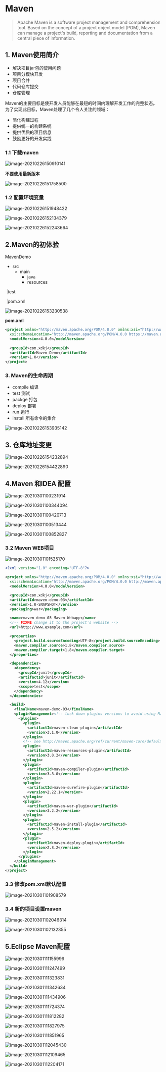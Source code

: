 # Maven

> Apache Maven is a software project management and comprehension tool. Based on the concept of a project object model (POM), Maven can manage a project's build, reporting and documentation from a central piece of information.

## 1. Maven使用简介

+ 解决项目jar包的使用问题
+ 项目分模块开发
+ 项目合并
+ 代码仓库提交
+ 仓库管理

Maven的主要目标是使开发人员能够在最短的时间内理解开发工作的完整状态。为了实现此目标，Maven处理了几个令人关注的领域：

- 简化构建过程
- 提供统一的构建系统
- 提供优质的项目信息
- 鼓励更好的开发实践

### 1.1 下载maven

![image-20210226150910141](_media/image-20210226150910141.png)

**不要使用最新版本**

![image-20210226151758500](_media/image-20210226151758500.png)

### 1.2 配置环境变量

![image-20210226151948422](_media/image-20210226151948422.png)

![image-20210226152134379](_media/image-20210226152134379.png)

![image-20210226152243664](_media/image-20210226152243664.png)

## 2.Maven的初体验

MavenDemo

+ src
  + main
    + java
    + resources

​	|test

​	|pom.xml



![image-20210226153230538](_media/image-20210226153230538.png)

**pom.xml**

```xml
<project xmlns="http://maven.apache.org/POM/4.0.0" xmlns:xsi="http://www.w3.org/2001/XMLSchema-instance"
  xsi:schemaLocation="http://maven.apache.org/POM/4.0.0 https://maven.apache.org/xsd/maven-4.0.0.xsd">
  <modelVersion>4.0.0</modelVersion>
	
  <groupId>com.xdkj</groupId>
  <artifactId>Maven-Demo</artifactId>
  <version>1.0</version>
</project>
```

### 3. Maven的生命周期

+ compile 编译
+ test  测试
+ packge  打包
+ deploy 部署
+ run 运行
+ install 所有命令的集合

![image-20210226153935142](_media/image-20210226153935142.png)

## 3. 仓库地址变更

![image-20210226154232894](_media/image-20210226154232894.png)

![image-20210226154422890](_media/image-20210226154422890.png)

## 4.Maven 和IDEA 配置

![image-20210301100231914](_media/image-20210301100231914.png)

![image-20210301100344094](_media/image-20210301100344094.png)

![image-20210301100420713](_media/image-20210301100420713.png)

![image-20210301100513444](_media/image-20210301100513444.png)

![image-20210301100852827](_media/image-20210301100852827.png)

### 3.2 Maven WEB项目

![image-20210301101525170](_media/image-20210301101525170.png)

```xml
<?xml version="1.0" encoding="UTF-8"?>

<project xmlns="http://maven.apache.org/POM/4.0.0" xmlns:xsi="http://www.w3.org/2001/XMLSchema-instance"
  xsi:schemaLocation="http://maven.apache.org/POM/4.0.0 http://maven.apache.org/xsd/maven-4.0.0.xsd">
  <modelVersion>4.0.0</modelVersion>

  <groupId>com.xdkj</groupId>
  <artifactId>maven-demo-03</artifactId>
  <version>1.0-SNAPSHOT</version>
  <packaging>war</packaging>

  <name>maven-demo-03 Maven Webapp</name>
  <!-- FIXME change it to the project's website -->
  <url>http://www.example.com</url>

  <properties>
    <project.build.sourceEncoding>UTF-8</project.build.sourceEncoding>
    <maven.compiler.source>1.8</maven.compiler.source>
    <maven.compiler.target>1.8</maven.compiler.target>
  </properties>

  <dependencies>
    <dependency>
      <groupId>junit</groupId>
      <artifactId>junit</artifactId>
      <version>4.12</version>
      <scope>test</scope>
    </dependency>
  </dependencies>

  <build>
    <finalName>maven-demo-03</finalName>
    <pluginManagement><!-- lock down plugins versions to avoid using Maven defaults (may be moved to parent pom) -->
      <plugins>
        <plugin>
          <artifactId>maven-clean-plugin</artifactId>
          <version>3.1.0</version>
        </plugin>
        <!-- see http://maven.apache.org/ref/current/maven-core/default-bindings.html#Plugin_bindings_for_war_packaging -->
        <plugin>
          <artifactId>maven-resources-plugin</artifactId>
          <version>3.0.2</version>
        </plugin>
        <plugin>
          <artifactId>maven-compiler-plugin</artifactId>
          <version>3.8.0</version>
        </plugin>
        <plugin>
          <artifactId>maven-surefire-plugin</artifactId>
          <version>2.22.1</version>
        </plugin>
        <plugin>
          <artifactId>maven-war-plugin</artifactId>
          <version>3.2.2</version>
        </plugin>
        <plugin>
          <artifactId>maven-install-plugin</artifactId>
          <version>2.5.2</version>
        </plugin>
        <plugin>
          <artifactId>maven-deploy-plugin</artifactId>
          <version>2.8.2</version>
        </plugin>
      </plugins>
    </pluginManagement>
  </build>
</project>

```

### 3.3 修改pom.xml默认配置

![image-20210301101908579](_media/image-20210301101908579.png)

### 3.4 新的项目设置maven 

![image-20210301102046314](_media/image-20210301102046314.png)

![image-20210301102132355](_media/image-20210301102132355.png)

## 5.Eclipse Maven配置

![image-20210301111155996](_media/image-20210301111155996.png)

![image-20210301111247499](_media/image-20210301111247499.png)

![image-20210301111323831](_media/image-20210301111323831.png)

![image-20210301111342634](_media/image-20210301111342634.png)

![image-20210301111434906](_media/image-20210301111434906.png)

![image-20210301111724374](_media/image-20210301111724374.png)

![image-20210301111812282](_media/image-20210301111812282.png)

![image-20210301111827975](_media/image-20210301111827975.png)

![image-20210301111851965](_media/image-20210301111851965.png)

![image-20210301112045430](_media/image-20210301112045430.png)

![image-20210301112109465](_media/image-20210301112109465.png)

![image-20210301112204171](_media/image-20210301112204171.png)